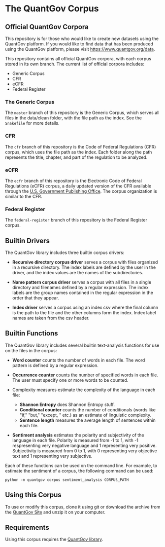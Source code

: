 # The QuantGov Corpus

## Official QuantGov Corpora

This repository is for those who would like to create new datasets using the QuantGov platform. If you would like to find data that has been produced using the QuantGov platform, please visit https://www.quantgov.org/data.

This repository contains all official QuantGov corpora, with each corpus stored in its own branch. The current list of official corpora includes:

* Generic Corpus
* CFR
* eCFR
* Federal Register

### The Generic Corpus

The `master` branch of this repository is the Generic Corpus, which serves all files in the data/clean folder, with the file path as the index. See the `Snakefile` for more details.

### CFR

The `cfr` branch of this repository is the Code of Federal Regulations (CFR) corpus, which uses the file path as the index. Each folder along the path represents the title, chapter, and part of the regulation to be analyzed.

### eCFR

The `ecfr` branch of this repository is the Electronic Code of Federal Regulations (eCFR) corpus, a daily updated version of the CFR available through the [U.S. Government Publishing Office](https://www.ecfr.gov/cgi-bin/ECFR?page=browse). The corpus organization is similar to the CFR.

### Federal Register

The `federal-register` branch of this repository is the Federal Register corpus.

## Builtin Drivers

The QuantGov library includes three builtin corpus drivers:

* **Recursive directory corpus driver** serves a corpus with files organized in a recursive directory. The index labels are defined by the user in the driver, and the index values are the names of the subdirectories.

* **Name pattern corpus driver** serves a corpus with all files in a single directory and filenames defined by a regular expression. The index labels are the group names contained in the regular expression in the order that they appear.

* **Index driver** serves a corpus using an index csv where the final column is the path to the file and the other columns form the index. Index label names are taken from the csv header.

## Builtin Functions

The QuantGov library includes several builtin text-analysis functions for use on the files in the corpus:

* **Word counter** counts the number of words in each file. The word pattern is defined by a regular expression.

* **Occurrence counter** counts the number of specified words in each file. The user must specify one or more words to be counted.

* Complexity measures estimate the complexity of the language in each file:

    * **Shannon Entropy** does Shannon Entropy stuff.
    * **Conditional counter** counts the number of conditionals (words like "if," "but," "except, " etc.) as an estimate of linguistic complexity.
    * **Sentence length** measures the average length of sentences within each file.

* **Sentiment analysis** estimates the polarity and subjectivity of the language in each file. Polarity is measured from -1 to 1, with -1 respresenting very negative language and 1 representing very positive. Subjectivity is measured from 0 to 1, with 0 representing very objective text and 1 representing very subjective.

Each of these functions can be used on the command line. For example, to estimate the sentiment of a corpus, the following command can be used:

```
python -m quantgov corpus sentiment_analysis CORPUS_PATH
``` 

## Using this Corpus

To use or modify this corpus, clone it using git or download the archive from the [QuantGov Site](https://quantgov.org/tools/) and unzip it on your computer.

## Requirements

Using this corpus requires the [QuantGov library](https://github.com/quantgov/quantgov). 
